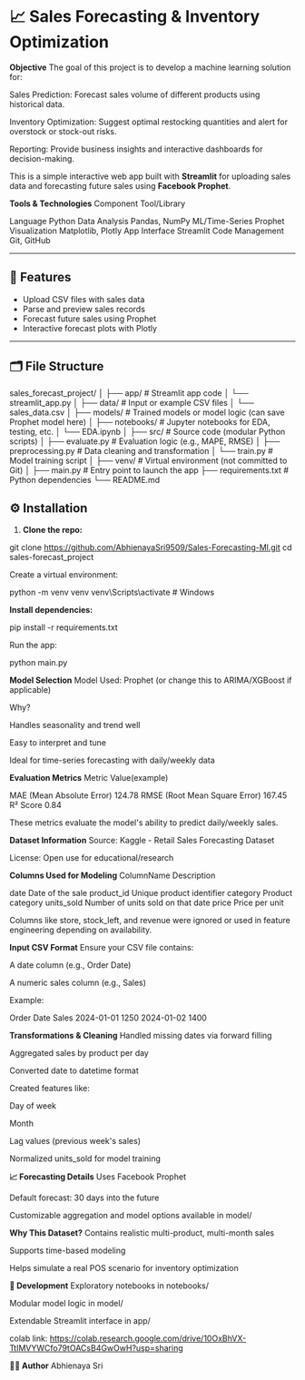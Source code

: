 # 📈 Sales Forecasting & Inventory Optimization

**Objective**
The goal of this project is to develop a machine learning solution for:

Sales Prediction: Forecast sales volume of different products using historical data.

Inventory Optimization: Suggest optimal restocking quantities and alert for overstock or stock-out risks.

Reporting: Provide business insights and interactive dashboards for decision-making.



This is a simple interactive web app built with **Streamlit** for uploading sales data and forecasting future sales using **Facebook Prophet**.

 **Tools & Technologies**
Component	               Tool/Library

Language	                 Python
Data Analysis	             Pandas, NumPy
ML/Time-Series	             Prophet
Visualization	             Matplotlib, Plotly
App Interface	             Streamlit
Code Management	             Git, GitHub

---

## 🚀 Features

- Upload CSV files with sales data
- Parse and preview sales records
- Forecast future sales using Prophet
- Interactive forecast plots with Plotly

---

## 🗂️ File Structure

sales_forecast_project/
│
├── app/                   # Streamlit app code
│   └── streamlit_app.py
│
├── data/                  # Input or example CSV files
│   └── sales_data.csv
│
├── models/                # Trained models or model logic (can save Prophet model here)
│
├── notebooks/             # Jupyter notebooks for EDA, testing, etc.
│   └── EDA.ipynb
│
├── src/                   # Source code (modular Python scripts)
│   ├── evaluate.py        # Evaluation logic (e.g., MAPE, RMSE)
│   ├── preprocessing.py   # Data cleaning and transformation
│   └── train.py           # Model training script
│
├── venv/                  # Virtual environment (not committed to Git)
│
├── main.py                # Entry point to launch the app
├── requirements.txt       # Python dependencies
└── README.md     

## ⚙️ Installation

1. **Clone the repo:**

git clone https://github.com/AbhienayaSri9509/Sales-Forecasting-Ml.git
cd sales-forecast_project

Create a virtual environment:



python -m venv venv
venv\Scripts\activate  # Windows

**Install dependencies:**

pip install -r requirements.txt

Run the app:

python main.py

**Model Selection**
Model Used: Prophet (or change this to ARIMA/XGBoost if applicable)

Why?

Handles seasonality and trend well

Easy to interpret and tune

Ideal for time-series forecasting with daily/weekly data

**Evaluation Metrics**
Metric	                       Value(example)

MAE (Mean Absolute Error)	    124.78
RMSE (Root Mean Square Error)	167.45
R² Score	                     0.84

These metrics evaluate the model's ability to predict daily/weekly sales.

**Dataset Information**
Source: Kaggle - Retail Sales Forecasting Dataset

License: Open use for educational/research

**Columns Used for Modeling**
ColumnName	           Description

date	              Date of the sale
product_id	          Unique product identifier
category	          Product category
units_sold	          Number of units sold on that date
price	              Price per unit

Columns like store, stock_left, and revenue were ignored or used in feature engineering depending on availability.

**Input CSV Format**
Ensure your CSV file contains:

A date column (e.g., Order Date)

A numeric sales column (e.g., Sales)

Example:

Order Date	Sales
2024-01-01	1250
2024-01-02	1400

**Transformations & Cleaning**
Handled missing dates via forward filling

Aggregated sales by product per day

Converted date to datetime format

Created features like:

Day of week

Month

Lag values (previous week's sales)

Normalized units_sold for model training

**📈 Forecasting Details**
Uses Facebook Prophet

Default forecast: 30 days into the future

Customizable aggregation and model options available in model/

**Why This Dataset?**
Contains realistic multi-product, multi-month sales

Supports time-based modeling

Helps simulate a real POS scenario for inventory optimization

**🧪 Development**
Exploratory notebooks in notebooks/

Modular model logic in model/

Extendable Streamlit interface in app/

colab link:
https://colab.research.google.com/drive/10OxBhVX-TtIMVYWCfo79tOACsB4GwOwH?usp=sharing


**🧑‍💻 Author**
Abhienaya Sri

